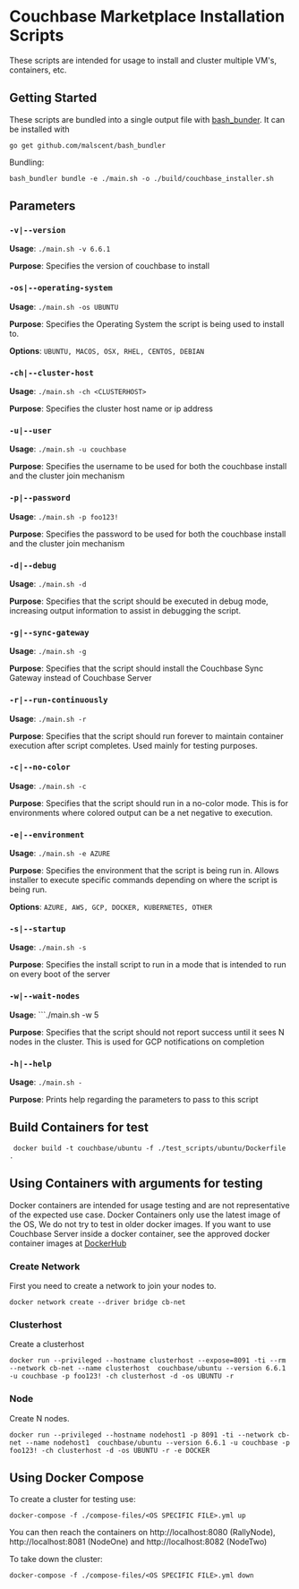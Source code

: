 # Couchbase Marketplace Installation Scripts

These scripts are intended for usage to install and cluster multiple VM's, containers, etc.

## Getting Started

These scripts are bundled into a single output file with [bash_bunder](https://github.com/malscent/bash_bundler).  It can be installed with 
```
go get github.com/malscent/bash_bundler
```

Bundling:

```bash_bundler bundle -e ./main.sh -o ./build/couchbase_installer.sh```

## Parameters

### ```-v|--version```

**Usage**:  ```./main.sh -v 6.6.1```

**Purpose**: Specifies the version of couchbase to install

### ```-os|--operating-system```
**Usage**: ```./main.sh -os UBUNTU```

**Purpose**:  Specifies the Operating System the script is being used to install to.  

**Options**: ```UBUNTU, MACOS, OSX, RHEL, CENTOS, DEBIAN```

### ```-ch|--cluster-host```

**Usage**: ```./main.sh -ch <CLUSTERHOST>```

**Purpose**: Specifies the cluster host name or ip address

### ```-u|--user```

**Usage**: ```./main.sh -u couchbase```

**Purpose**: Specifies the username to be used for both the couchbase install and the cluster join mechanism

### ```-p|--password```

**Usage**: ```./main.sh -p foo123!```

**Purpose**:  Specifies the password to be used for both the couchbase install and the cluster join mechanism

### ```-d|--debug```

**Usage**: ```./main.sh -d```

**Purpose**: Specifies that the script should be executed in debug mode, increasing output information to assist in debugging the script.

### ```-g|--sync-gateway```

**Usage**: ```./main.sh -g```

**Purpose**: Specifies that the script should install the Couchbase Sync Gateway instead of Couchbase Server

### ```-r|--run-continuously```

**Usage**: ```./main.sh -r```

**Purpose**: Specifies that the script should run forever to maintain container execution after script completes.  Used mainly for testing purposes.

### ```-c|--no-color```

**Usage**: ```./main.sh -c```

**Purpose**: Specifies that the script should run in a no-color mode. This is for environments where colored output can be a net negative to execution.

### ```-e|--environment```

**Usage**: ```./main.sh -e AZURE```

**Purpose**: Specifies the environment that the script is being run in.  Allows installer to execute specific commands depending on where the script is being run.

**Options**:  ```AZURE, AWS, GCP, DOCKER, KUBERNETES, OTHER```

### ```-s|--startup```

**Usage**:  ```./main.sh -s```

**Purpose**: Specifies the install script to run in a mode that is intended to run on every boot of the server

### ```-w|--wait-nodes```

**Usage**: ```./main.sh -w 5

**Purpose**: Specifies that the script should not report success until it sees N nodes in the cluster.  This is used for GCP notifications on completion

### ```-h|--help```

**Usage**: ```./main.sh -```

**Purpose**:  Prints help regarding the parameters to pass to this script

## Build Containers for test

```
 docker build -t couchbase/ubuntu -f ./test_scripts/ubuntu/Dockerfile .
```

## Using Containers with arguments for testing

Docker containers are intended for usage testing and are not representative of the expected use case. Docker Containers only use the latest image of the OS,  We do not try to test in older docker images.  If you want to use Couchbase Server inside a docker container, see the approved docker container images at [DockerHub](https://hub.docker.com/_/couchbase)

### Create Network
First you need to create a network to join your nodes to.
```
docker network create --driver bridge cb-net
```

### Clusterhost
Create a clusterhost 
```
docker run --privileged --hostname clusterhost --expose=8091 -ti --rm --network cb-net --name clusterhost  couchbase/ubuntu --version 6.6.1 -u couchbase -p foo123! -ch clusterhost -d -os UBUNTU -r
```

### Node
Create N nodes.
```
docker run --privileged --hostname nodehost1 -p 8091 -ti --network cb-net --name nodehost1  couchbase/ubuntu --version 6.6.1 -u couchbase -p foo123! -ch clusterhost -d -os UBUNTU -r -e DOCKER
```

## Using Docker Compose

To create a cluster for testing use:

```
docker-compose -f ./compose-files/<OS SPECIFIC FILE>.yml up
```

You can then reach the containers on http://localhost:8080 (RallyNode), http://localhost:8081 (NodeOne) and http://localhost:8082 (NodeTwo)

To take down the cluster:

```
docker-compose -f ./compose-files/<OS SPECIFIC FILE>.yml down
```